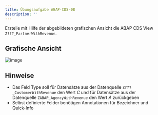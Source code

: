 ```yaml
---
title: Übungsaufgabe ABAP-CDS-08
description: ''
---
```


Erstelle mit Hilfe der abgebildeten grafischen Ansicht die ABAP CDS View `Z???_PartnerWithRevenue`.

## Grafische Ansicht
![image](https://user-images.githubusercontent.com/47243617/204782221-3c2a0605-c06b-43c2-b43f-a152c9d3a82a.png)

## Hinweise
- Das Feld Type soll für Datensätze aus der Datenquelle `Z???_CustomerWithRevenue` den Wert _C_ und für Datensätze aus der Datenquelle `ZABAP_AgencyWithRevenue` den Wert _A_ zurückgeben
- Selbst definierte Felder benötigen Annotationen für Bezeichner und Quick-Info
